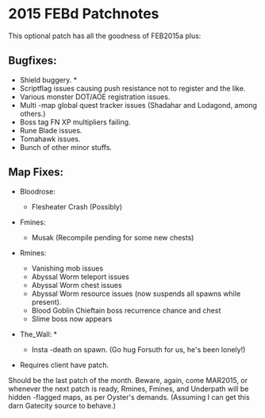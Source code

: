 # 2015 FEBd Patchnotes


This optional patch has all the goodness of FEB2015a plus:

## Bugfixes:

* Shield buggery. *
* Scriptflag issues causing push resistance not to register and the like.
* Various monster DOT/AOE registration issues.
* Multi -map global quest tracker issues (Shadahar and Lodagond, among others.)
* Boss tag FN XP multipliers failing.
* Rune Blade issues.
* Tomahawk issues.
* Bunch of other minor stuffs.

## Map Fixes:

* Bloodrose:
    - Flesheater Crash (Possibly)
* Fmines:
    - Musak (Recompile pending for some new chests)
* Rmines:
    - Vanishing mob issues
    - Abyssal Worm teleport issues
    - Abyssal Worm chest issues
    - Abyssal Worm resource issues (now suspends all spawns while present).
    - Blood Goblin Chieftain boss recurrence chance and chest
    - Slime boss now appears
* The_Wall: *
    - Insta -death on spawn. (Go hug Forsuth for us, he's been lonely!)

* Requires client have patch.

Should be the last patch of the month. Beware, again, come MAR2015, or whenever the next patch is ready, Rmines, Fmines, and Underpath will be hidden   -flagged maps, as per Oyster's demands. (Assuming I can get this darn Gatecity source to behave.) 